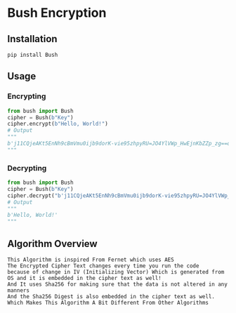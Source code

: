 # Bush Encryption
## Installation
```commandline
pip install Bush
```
## Usage
### Encrypting
```python
from bush import Bush
cipher = Bush(b"Key")
cipher.encrypt(b"Hello, World!")
# Output
"""
b'j11CQjeAKt5EnNh9cBmVmu0ijb9dorK-vie95zhpyRU=JO4YlVWp_HwEjnKbZZp_zg==qojd6BXjI9Zyc_OHySgRkg=='
"""
```
### Decrypting
```python
from bush import Bush
cipher = Bush(b"Key")
cipher.decrypt("b'j11CQjeAKt5EnNh9cBmVmu0ijb9dorK-vie95zhpyRU=JO4YlVWp_HwEjnKbZZp_zg==qojd6BXjI9Zyc_OHySgRkg=='")
# Output
"""
b'Hello, World!'
"""
```
## Algorithm Overview
```
This Algorithm is inspired From Fernet which uses AES
The Encrypted Cipher Text changes every time you run the code
because of change in IV (Initializing Vector) Which is generated from
OS and it is embedded in the cipher text as well!
And It uses Sha256 for making sure that the data is not altered in any manners
And the Sha256 Digest is also embedded in the cipher text as well.
Which Makes This Algorithm A Bit Different From Other Algorithms
```
